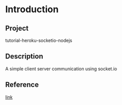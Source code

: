 # 


# Introduction

## Project  

tutorial-heroku-socketio-nodejs

## Description

A simple client server communication using socket.io

## Reference
[link](https://devcenter.heroku.com/articles/node-websockets)